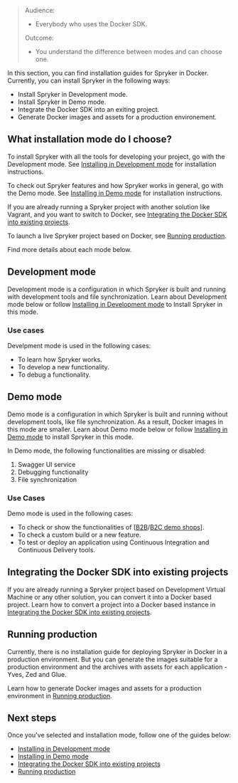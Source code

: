 
> Audience:
>
> - Everybody who uses the Docker SDK.
>
> Outcome:
> - You understand the difference between modes and can choose one.



In this section, you can find installation guides for Spryker in Docker. Currently, you can install Spryker in the following ways:
* Install Spryker in Development mode.
* Install Spryker in Demo mode.
* Integrate the Docker SDK into an exiting project.
* Generate Docker images and assets for a production environement.


## What installation mode do I choose?

To install Spryker with all the tools for developing your project, go with the Development mode. See [Installing in Development mode](02-installing-in-development-mode.md) for installation instructions.

To check out Spryker features and how Spryker works in general, go with the Demo mode. See [Installing in Demo mode](03-installing-in-demo-mode.md) for installation instructions.

If you are already running a Spryker project with another solution like Vagrant, and you want to switch to Docker, see [Integrating the Docker SDK into existing projects](04-integrating-the-docker-sdk-into-existing-projects.md).

To launch a live Spryker project based on Docker, see [Running production](05-running-production.md).

Find more details about each mode below.



## Development mode
Development mode is a configuration in which Spryker is built and running with development tools and file synchronization. Learn about Development mode below or follow [Installing in Development mode](02-installing-in-development-mode.md) to Install Spryker in this mode.

### Use cases
Develpment mode is used in the following cases:
* To learn how Spryker works.
* To develop a new functionality.
* To debug a functionality.



## Demo mode
Demo mode is a configuration in which Spryker is built and running without development tools, like file synchronization. As a result, Docker images in this mode are smaller. Learn about Demo mode below or follow [Installing in Demo mode](03-installing-in-demo-mode.md) to install Spryker in this mode.

In Demo mode, the following functionalities are missing or disabled:
1. Swagger UI service
2. Debugging functionality
3. File synchronization

### Use Cases
Demo mode is used in the following cases:
* To check or show the functionalities of [[B2B](https://documentation.spryker.com/docs/en/b2b-suite)/[B2C demo shops](https://documentation.spryker.com/docs/en/b2c-suite)].
* To check a custom build or a new feature.
* To test or deploy an application using Continuous Integration and Continuous Delivery tools.

## Integrating the Docker SDK into existing projects

If you are already running a Spryker project based on Development Virtual Machine or any other solution, you can convert it into a Docker based project.
Learn how to convert a project into a Docker based instance in [Integrating the Docker SDK into existing projects](04-integrating-the-docker-sdk-into-existing-projects.md).

## Running production

Currently, there is no installation guide for deploying Spryker in Docker in a production environment. But you can generate the images suitable for a production environment and the archives with assets for each application - Yves, Zed and Glue.

Learn how to generate Docker images and assets for a production environment in [Running production](05-running-production.md).

## Next steps
Once you've selected and installation mode, follow one of the guides below:
* [Installing in Development mode](02-installing-in-development-mode.md)
* [Installing in Demo mode](03-installing-in-demo-mode.md)
* [Integrating the Docker SDK into existing projects](04-integrating-the-docker-sdk-into-existing-projects.md)
* [Running production](05-running-production.md)

